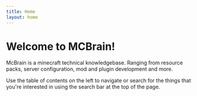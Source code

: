 ```yaml
---
title: Home
layout: home
---
```


<h1>Welcome to MCBrain!</h1>
<p>McBrain is a minecraft technical knowledgebase. Ranging from resource packs, server configuration, mod and plugin
development and more.</p>

<p>Use the table of contents on the left to navigate or search for the things that you're interested in using the 
search bar at the top of the page.</p>
